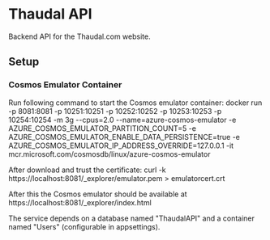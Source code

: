 # Thaudal API
Backend API for the Thaudal.com website.

## Setup
### Cosmos Emulator Container
Run following command to start the Cosmos emulator container:
docker run -p 8081:8081 -p 10251:10251 -p 10252:10252 -p 10253:10253 -p 10254:10254  -m 3g --cpus=2.0 --name=azure-cosmos-emulator -e AZURE_COSMOS_EMULATOR_PARTITION_COUNT=5 -e AZURE_COSMOS_EMULATOR_ENABLE_DATA_PERSISTENCE=true -e AZURE_COSMOS_EMULATOR_IP_ADDRESS_OVERRIDE=127.0.0.1 -it mcr.microsoft.com/cosmosdb/linux/azure-cosmos-emulator

After download and trust the certificate: curl -k https://localhost:8081/_explorer/emulator.pem > emulatorcert.crt

After this the Cosmos emulator should be available at https://localhost:8081/_explorer/index.html

The service depends on a database named "ThaudalAPI" and a container named "Users" (configurable in appsettings).